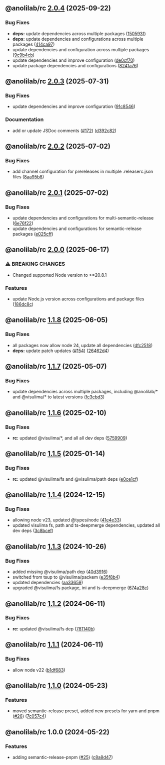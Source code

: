 ## @anolilab/rc [2.0.4](https://github.com/anolilab/semantic-release/compare/@anolilab/rc@2.0.3...@anolilab/rc@2.0.4) (2025-09-22)

### Bug Fixes

* **deps:** update dependencies across multiple packages ([150593f](https://github.com/anolilab/semantic-release/commit/150593fec51e1646e8bc5d8aa9db76a8370d42c1))
* **deps:** update dependencies and configurations across multiple packages ([414ca97](https://github.com/anolilab/semantic-release/commit/414ca976b2432a2d9fb300c746ee1eebfa4361a1))
* update dependencies and configuration across multiple packages ([9c9b4cb](https://github.com/anolilab/semantic-release/commit/9c9b4cb5b1f9e172f2e1ce509491b950ae448c09))
* update dependencies and improve configuration ([de0cf70](https://github.com/anolilab/semantic-release/commit/de0cf702c2c5217203409b475f96061702806475))
* update package dependencies and configurations ([8241a76](https://github.com/anolilab/semantic-release/commit/8241a762582a25742d385d8cf113851ac8b9b801))

## @anolilab/rc [2.0.3](https://github.com/anolilab/semantic-release/compare/@anolilab/rc@2.0.2...@anolilab/rc@2.0.3) (2025-07-31)

### Bug Fixes

* update dependencies and improve configuration ([91c8546](https://github.com/anolilab/semantic-release/commit/91c8546aaa2f093f0f36b407b1bd4e4be34decbc))

### Documentation

* add or update JSDoc comments ([#172](https://github.com/anolilab/semantic-release/issues/172)) ([d392c82](https://github.com/anolilab/semantic-release/commit/d392c8249ed88538f18cbbd9a337730e703cf5f8))

## @anolilab/rc [2.0.2](https://github.com/anolilab/semantic-release/compare/@anolilab/rc@2.0.1...@anolilab/rc@2.0.2) (2025-07-02)

### Bug Fixes

* add channel configuration for prereleases in multiple .releaserc.json files ([8aa95b8](https://github.com/anolilab/semantic-release/commit/8aa95b82e6b1e92dab49fe1cde6cf894eb105c0f))

## @anolilab/rc [2.0.1](https://github.com/anolilab/semantic-release/compare/@anolilab/rc@2.0.0...@anolilab/rc@2.0.1) (2025-07-02)

### Bug Fixes

* update dependencies and configurations for multi-semantic-release ([6e76f22](https://github.com/anolilab/semantic-release/commit/6e76f226f886f22b37be75024ed4156269379281))
* update dependencies and configurations for semantic-release packages ([e025cff](https://github.com/anolilab/semantic-release/commit/e025cffb7d3bb9e2f3c00bd6a2847b0e93354f6d))

## @anolilab/rc [2.0.0](https://github.com/anolilab/semantic-release/compare/@anolilab/rc@1.1.8...@anolilab/rc@2.0.0) (2025-06-17)

### ⚠ BREAKING CHANGES

* Changed supported Node version to >=20.8.1

### Features

* update Node.js version across configurations and package files ([186dc8c](https://github.com/anolilab/semantic-release/commit/186dc8c409881b8be619735cdc14a0c25f794ffc))

## @anolilab/rc [1.1.8](https://github.com/anolilab/semantic-release/compare/@anolilab/rc@1.1.7...@anolilab/rc@1.1.8) (2025-06-05)

### Bug Fixes

* all packages now allow node 24, update all dependencies ([dfc2518](https://github.com/anolilab/semantic-release/commit/dfc2518344702271582f6d60c44778aefc66ce14))
* **deps:** update patch updates ([#154](https://github.com/anolilab/semantic-release/issues/154)) ([26462d4](https://github.com/anolilab/semantic-release/commit/26462d456c3e1d471c360e97c38b5f0668e984fe))

## @anolilab/rc [1.1.7](https://github.com/anolilab/semantic-release/compare/@anolilab/rc@1.1.6...@anolilab/rc@1.1.7) (2025-05-07)

### Bug Fixes

* update dependencies across multiple packages, including @anolilab/* and @visulima/* to latest versions ([fc3cbd3](https://github.com/anolilab/semantic-release/commit/fc3cbd353f550d7f2de194c34416c3074ba60b11))

## @anolilab/rc [1.1.6](https://github.com/anolilab/semantic-release/compare/@anolilab/rc@1.1.5...@anolilab/rc@1.1.6) (2025-02-10)

### Bug Fixes

* **rc:** updated @visulima/*, and all all dev deps ([5759909](https://github.com/anolilab/semantic-release/commit/57599095f79d229408e961a903f2ce2b0ef11bfb))

## @anolilab/rc [1.1.5](https://github.com/anolilab/semantic-release/compare/@anolilab/rc@1.1.4...@anolilab/rc@1.1.5) (2025-01-14)

### Bug Fixes

* **rc:** updated @visulima/fs and @visulima/path deps ([e0ce1cf](https://github.com/anolilab/semantic-release/commit/e0ce1cfddaf4a38bc87cd6a97cf6b9dba513e1a4))

## @anolilab/rc [1.1.4](https://github.com/anolilab/semantic-release/compare/@anolilab/rc@1.1.3...@anolilab/rc@1.1.4) (2024-12-15)

### Bug Fixes

* allowing node v23, updated @types/node ([41e4e33](https://github.com/anolilab/semantic-release/commit/41e4e3301f1f7c9e72603f39ec70eaad2c820445))
* updated visulima fs, path and ts-deepmerge dependencies, updated all dev deps ([3c8bcef](https://github.com/anolilab/semantic-release/commit/3c8bcef8d1a0d5b8db27ccaf71aa60e4da71b082))

## @anolilab/rc [1.1.3](https://github.com/anolilab/semantic-release/compare/@anolilab/rc@1.1.2...@anolilab/rc@1.1.3) (2024-10-26)

### Bug Fixes

* added missing @visulima/path dep ([40d3916](https://github.com/anolilab/semantic-release/commit/40d39163b9531b550bcb0d9d1fb705edcf698b9c))
* switched from tsup to @visulima/packem ([e35f8b4](https://github.com/anolilab/semantic-release/commit/e35f8b4713e2e020b1d99d4eb7ff0566b5d9af8f))
* updated dependencies ([aa33659](https://github.com/anolilab/semantic-release/commit/aa3365986ef9a42a80b62ed7d5e6b864f6838211))
* upgraded @visulima/fs package, ini and ts-deepmerge ([674a28c](https://github.com/anolilab/semantic-release/commit/674a28ce5979a81bd5ea16d313a3464d0ce6114f))

## @anolilab/rc [1.1.2](https://github.com/anolilab/semantic-release/compare/@anolilab/rc@1.1.1...@anolilab/rc@1.1.2) (2024-06-11)


### Bug Fixes

* **rc:** updated @visulima/fs dep ([781140b](https://github.com/anolilab/semantic-release/commit/781140b49a38194820ba69d0aa35a089f63e31d1))

## @anolilab/rc [1.1.1](https://github.com/anolilab/semantic-release/compare/@anolilab/rc@1.1.0...@anolilab/rc@1.1.1) (2024-06-11)


### Bug Fixes

* allow node v22 ([b1df683](https://github.com/anolilab/semantic-release/commit/b1df683ebf9ff1fd687fe084e240ac0b50d37a19))

## @anolilab/rc [1.1.0](https://github.com/anolilab/semantic-release/compare/@anolilab/rc@1.0.0...@anolilab/rc@1.1.0) (2024-05-23)


### Features

* moved semantic-release preset, added new presets for yarn and pnpm ([#26](https://github.com/anolilab/semantic-release/issues/26)) ([7c057c4](https://github.com/anolilab/semantic-release/commit/7c057c45977c00a06c057a360a13a7f1993d808d))

## @anolilab/rc 1.0.0 (2024-05-22)


### Features

* adding semantic-release-pnpm ([#25](https://github.com/anolilab/semantic-release/issues/25)) ([c8a8d47](https://github.com/anolilab/semantic-release/commit/c8a8d4738ee4909dbdab4f6ea39ef0600af1a5d4))
